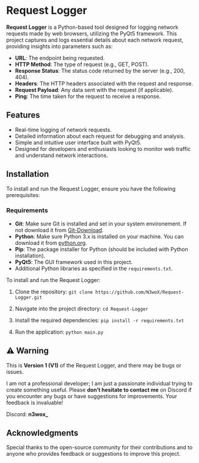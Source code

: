 # Request Logger

**Request Logger** is a Python-based tool designed for logging network requests made by web browsers, utilizing the PyQt5 framework. This project captures and logs essential details about each network request, providing insights into parameters such as:

- **URL**: The endpoint being requested.
- **HTTP Method**: The type of request (e.g., GET, POST).
- **Response Status**: The status code returned by the server (e.g., 200, 404).
- **Headers**: The HTTP headers associated with the request and response.
- **Request Payload**: Any data sent with the request (if applicable).
- **Ping**: The time taken for the request to receive a response.

## Features

- Real-time logging of network requests.
- Detailed information about each request for debugging and analysis.
- Simple and intuitive user interface built with PyQt5.
- Designed for developers and enthusiasts looking to monitor web traffic and understand network interactions.

## Installation

To install and run the Request Logger, ensure you have the following prerequisites:

### Requirements
- **Git**: Make sure Git is installed and set in your system environement. If not download it from [Git-Download](https://git-scm.com/downloads).
- **Python**: Make sure Python 3.x is installed on your machine. You can download it from [python.org](https://www.python.org/downloads/).
- **Pip**: The package installer for Python (should be included with Python installation).
- **PyQt5**: The GUI framework used in this project.
- Additional Python libraries as specified in the `requirements.txt`.

To install and run the Request Logger:

1. Clone the repository:
   ```git clone https://github.com/N3woX/Request-Logger.git```

2. Navigate into the project directory:
   ```cd Request-Logger```

3. Install the required dependencies:
   ```pip install -r requirements.txt```

4. Run the application:
   ```python main.py```

## ⚠️ Warning
This is **Version 1 (V1)** of the Request Logger, and there may be bugs or issues. 

I am not a professional developer; I am just a passionate individual trying to create something useful. Please **don’t hesitate to contact me** on Discord if you encounter any bugs or have suggestions for improvements. Your feedback is invaluable!

Discord: **n3wox_**

## Acknowledgments
Special thanks to the open-source community for their contributions and to anyone who provides feedback or suggestions to improve this project.
